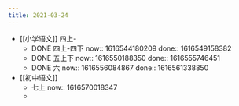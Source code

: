 ```yaml
---
title: 2021-03-24
---
```


- [[小学语文]] 四上-
    - DONE 四上-四下
      now:: 1616544180209
      done:: 1616549158382
    - DONE 五上下
      now:: 1616550188350
      done:: 1616555746451
    - DONE 六
      now:: 1616556084867
      done:: 1616561338850
- [[初中语文]]
    - 七上
      now:: 1616570018347
    -